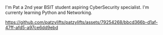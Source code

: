 I'm Pat a 2nd year BSIT student aspiring CyberSecurity specialist. I'm currenty learning Python and Networking.

https://github.com/patzylifts/patzylifts/assets/79254268/bbcd366b-d1af-47ff-afd5-a97ce6dd9ebd
<!--
**patzylifts/patzylifts** is a ✨ _special_ ✨ repository because its `README.md` (this file) appears on your GitHub profile.

Here are some ideas to get you started:

- 🔭 I’m currently working on ...
- 🌱 I’m currently learning ...
- 👯 I’m looking to collaborate on ...
- 🤔 I’m looking for help with ...
- 💬 Ask me about ...
- 📫 How to reach me: ...
- 😄 Pronouns: ...
- ⚡ Fun fact: ...
-->
